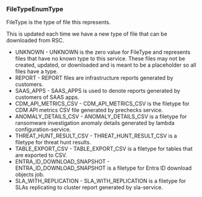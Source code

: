### FileTypeEnumType
FileType is the type of file this represents.

This is updated each time we have a new type of file that can be downloaded
from RSC.

- UNKNOWN - UNKNOWN is the zero value for FileType and represents files that have no
known type to this service. These files may not be created, updated, or
downloaded and is meant to be a placeholder so all files have a type.
- REPORT - REPORT files are infrastructure reports generated by customers.
- SAAS_APPS - SAAS_APPS is used to denote reports generated by customers of SAAS apps.
- CDM_API_METRICS_CSV - CDM_API_METRICS_CSV is the filetype for CDM API metrics CSV file
generated by prechecks service.
- ANOMALY_DETAILS_CSV - ANOMALY_DETAILS_CSV is a filetype for ransomware investigation
anomaly details generated by lambda configuration-service.
- THREAT_HUNT_RESULT_CSV - THREAT_HUNT_RESULT_CSV is a filetype for threat hunt results.
- TABLE_EXPORT_CSV - TABLE_EXPORT_CSV is a filetype for tables that are exported to CSV.
- ENTRA_ID_DOWNLOAD_SNAPSHOT - ENTRA_ID_DOWNLOAD_SNAPSHOT is a filetype for Entra ID download objects job.
- SLA_WITH_REPLICATION - SLA_WITH_REPLICATION is a filetype for SLAs replicating to cluster report
generated by sla-service.
